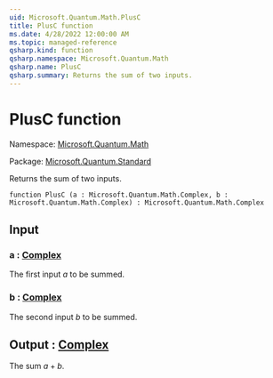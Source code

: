 ```yaml
---
uid: Microsoft.Quantum.Math.PlusC
title: PlusC function
ms.date: 4/28/2022 12:00:00 AM
ms.topic: managed-reference
qsharp.kind: function
qsharp.namespace: Microsoft.Quantum.Math
qsharp.name: PlusC
qsharp.summary: Returns the sum of two inputs.
---
```


# PlusC function

Namespace: [Microsoft.Quantum.Math](xref:Microsoft.Quantum.Math)

Package: [Microsoft.Quantum.Standard](https://nuget.org/packages/Microsoft.Quantum.Standard)


Returns the sum of two inputs.

```qsharp
function PlusC (a : Microsoft.Quantum.Math.Complex, b : Microsoft.Quantum.Math.Complex) : Microsoft.Quantum.Math.Complex
```


## Input

### a : [Complex](xref:Microsoft.Quantum.Math.Complex)

The first input $a$ to be summed.


### b : [Complex](xref:Microsoft.Quantum.Math.Complex)

The second input $b$ to be summed.



## Output : [Complex](xref:Microsoft.Quantum.Math.Complex)

The sum $a + b$.